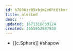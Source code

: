 ```yaml
---
id: h7606zr05xbjm2v6ht6tkmr
title: alerted
desc: ''
updated: 1671318839124
created: 1665952987930
---
```


- [[c.Sphere]] #shapow
  